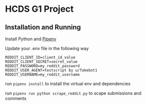 # HCDS G1 Project

## Installation and Running

Install Python and [Pipenv](https://pipenv.pypa.io/en/latest/installation.html)

Update your .env file in the following way

```
REDDIT_CLIENT_ID=client_id_value
REDDIT_CLIENT_SECRET=secret_value
REDDIT_PASSWORD=my_reddit_password
REDDIT_USER_AGENT=testscript by u/fakebot1
REDDIT_USERNAME=my_reddit_username
```

run `pipenv install` to install the virtual env and dependencies

run `pipenv run python scrape_reddit.py` to scape submissions and comments
